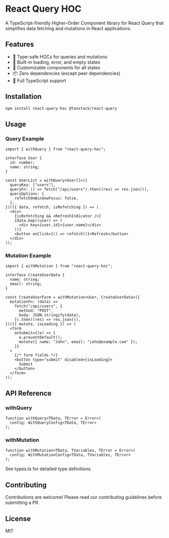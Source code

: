 # React Query HOC

A TypeScript-friendly Higher-Order Component library for React Query that simplifies data fetching and mutations in React applications.

## Features

- 🎯 Type-safe HOCs for queries and mutations
- 🔄 Built-in loading, error, and empty states
- 🎨 Customizable components for all states
- 📦 Zero dependencies (except peer dependencies)
- 📝 Full TypeScript support

## Installation

```bash
npm install react-query-hoc @tanstack/react-query
```

## Usage

### Query Example

```tsx
import { withQuery } from "react-query-hoc";

interface User {
  id: number;
  name: string;
}

const UserList = withQuery<User[]>({
  queryKey: ["users"],
  queryFn: () => fetch("/api/users").then((res) => res.json()),
  queryOptions: {
    refetchOnWindowFocus: false,
  },
})(({ data, refetch, isRefetching }) => (
  <div>
    {isRefetching && <RefreshIndicator />}
    {data.map((user) => (
      <div key={user.id}>{user.name}</div>
    ))}
    <button onClick={() => refetch()}>Refresh</button>
  </div>
));
```

### Mutation Example

```tsx
import { withMutation } from "react-query-hoc";

interface CreateUserData {
  name: string;
  email: string;
}

const CreateUserForm = withMutation<User, CreateUserData>({
  mutationFn: (data) =>
    fetch("/api/users", {
      method: "POST",
      body: JSON.stringify(data),
    }).then((res) => res.json()),
})(({ mutate, isLoading }) => (
  <form
    onSubmit={(e) => {
      e.preventDefault();
      mutate({ name: "John", email: "john@example.com" });
    }}
  >
    {/* form fields */}
    <button type="submit" disabled={isLoading}>
      Submit
    </button>
  </form>
));
```

## API Reference

### withQuery

```tsx
function withQuery<TData, TError = Error>(
  config: WithQueryConfig<TData, TError>
);
```

### withMutation

```tsx
function withMutation<TData, TVariables, TError = Error>(
  config: WithMutationConfig<TData, TVariables, TError>
);
```

See types.ts for detailed type definitions.

## Contributing

Contributions are welcome! Please read our contributing guidelines before submitting a PR.

## License

MIT

